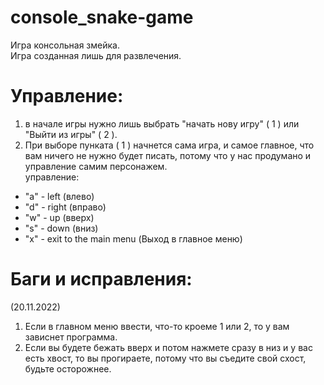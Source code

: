 # console_snake-game
Игра консольная змейка.  
Игра созданная лишь для развлечения.  

# Управление:
1) в начале игры нужно лишь выбрать "начать нову игру" ( 1 ) или "Выйти из игры" ( 2 ).  
2) При выборе пунката ( 1 ) начнется сама игра, и самое главное, что вам ничего не нужно будет писать, потому что у нас продумано и управление самим персонажем.   
управление:  
* "a" - left (влево)  
* "d" - right (вправо)  
* "w" - up  (вверх)  
* "s" - down (вниз)  
* "x" - exit to the main menu (Выход в главное меню)  

# Баги и исправления:
(20.11.2022)  
1. Если в главном меню ввести, что-то кроеме 1 или 2, то у вам зависнет программа.  
2. Если вы будете бежать вверх и потом нажмете сразу в низ и у вас есть хвост, то вы прогираете, потому что вы съедите свой схост, будьте осторожнее.  
